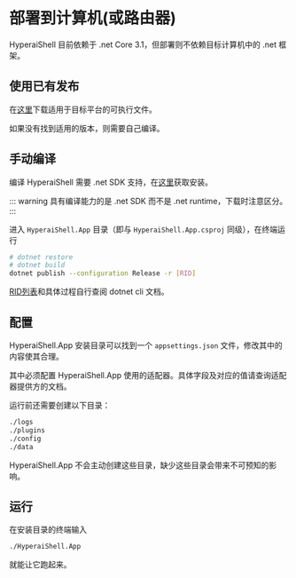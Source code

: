 # 部署到计算机(或路由器)

HyperaiShell 目前依赖于 .net Core 3.1，但部署则不依赖目标计算机中的 .net 框架。

## 使用已有发布

在[这里](https://github.com/theGravityLab/HyperaiShell.App/releases)下载适用于目标平台的可执行文件。

如果没有找到适用的版本，则需要自己编译。

## 手动编译

编译 HyperaiShell 需要 .net SDK 支持，在[这里](https://dotnet.microsoft.com)获取安装。

::: warning
具有编译能力的是 .net SDK 而不是 .net runtime，下载时注意区分。
:::

进入 `HyperaiShell.App` 目录（即与 `HyperaiShell.App.csproj` 同级），在终端运行
```sh
# dotnet restore
# dotnet build
dotnet publish --configuration Release -r [RID]
```
[RID列表](https://docs.microsoft.com/en-us/dotnet/core/rid-catalog)和具体过程自行查阅 dotnet cli 文档。

## 配置

HyperaiShell.App 安装目录可以找到一个 `appsettings.json` 文件，修改其中的内容使其合理。

其中必须配置 HyperaiShell.App 使用的适配器。具体字段及对应的值请查询适配器提供方的文档。

运行前还需要创建以下目录：
```sh
./logs
./plugins
./config
./data
```
HyperaiShell.App 不会主动创建这些目录，缺少这些目录会带来不可预知的影响。

## 运行

在安装目录的终端输入
```sh
./HyperaiShell.App
```
就能让它跑起来。